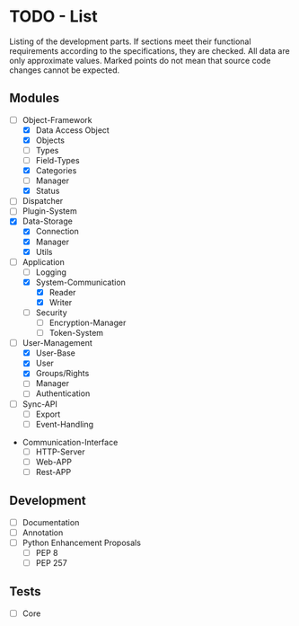# TODO - List
Listing of the development parts. If sections meet their functional requirements according to the specifications, they are checked. All data are only approximate values. Marked points do not mean that source code changes cannot be expected. 

## Modules
* [ ] Object-Framework
  * [x] Data Access Object
  * [x] Objects
  * [ ] Types
  * [ ] Field-Types
  * [x] Categories
  * [ ] Manager
  * [x] Status
* [ ] Dispatcher
* [ ] Plugin-System
* [x] Data-Storage
  * [x] Connection
  * [x] Manager
  * [x] Utils 
* [ ] Application
  * [ ] Logging
  * [x] System-Communication
    * [x] Reader
    * [x] Writer
  * [ ] Security
    * [ ] Encryption-Manager
    * [ ] Token-System
* [ ] User-Management
  * [x] User-Base
  * [x] User
  * [x] Groups/Rights
  * [ ] Manager
  * [ ] Authentication
* [ ] Sync-API
  * [ ] Export
  * [ ] Event-Handling
* Communication-Interface
  * [ ] HTTP-Server
  * [ ] Web-APP
  * [ ] Rest-APP
  
## Development
* [ ] Documentation
* [ ] Annotation
* [ ] Python Enhancement Proposals 
  * [ ] PEP 8
  * [ ] PEP 257

## Tests
* [ ] Core

